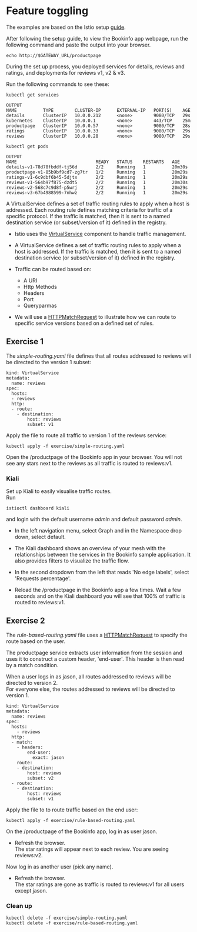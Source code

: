 # Feature toggling

The examples are based on the Istio setup [guide](https://istio.io/docs/setup/getting-started/).

After following the setup guide, to view the Bookinfo app webpage, run the following command and paste the output into your browser.
```
echo http://$GATEWAY_URL/productpage
```

During the set up process, you deployed services for details, reviews and ratings, and deployments for reviews v1, v2 & v3. 

Run the following commands to see these:

```
kubectl get services

OUTPUT
NAME          TYPE        CLUSTER-IP      EXTERNAL-IP   PORT(S)    AGE
details       ClusterIP   10.0.0.212      <none>        9080/TCP   29s
kubernetes    ClusterIP   10.0.0.1        <none>        443/TCP    25m
productpage   ClusterIP   10.0.0.57       <none>        9080/TCP   28s
ratings       ClusterIP   10.0.0.33       <none>        9080/TCP   29s
reviews       ClusterIP   10.0.0.28       <none>        9080/TCP   29s
```

```
kubectl get pods

OUTPUT
NAME                              READY   STATUS    RESTARTS   AGE
details-v1-78d78fbddf-tj56d       2/2     Running   1          20m30s
productpage-v1-85b9bf9cd7-zg7tr   1/2     Running   1          20m29s
ratings-v1-6c9dbf6b45-5djtx       2/2     Running   1          20m29s
reviews-v1-564b97f875-dzdt5       2/2     Running   1          20m30s
reviews-v2-568c7c9d8f-p5wrj       2/2     Running   1          20m29s
reviews-v3-67b4988599-7nhwz       2/2     Running   1          20m29s
```


A VirtualService defines a set of traffic routing rules to apply when a host is addressed. Each routing rule defines matching criteria for traffic of a specific protocol. If the traffic is matched, then it is sent to a named destination service (or subset/version of it) defined in the registry.


* Istio uses the [VirtualService](https://istio.io/docs/reference/config/networking/virtual-service/) component to handle traffic management.
* A VirtualService defines a set of traffic routing rules to apply when a host is addressed. If the traffic is matched, then it is sent to a named destination service (or subset/version of it) defined in the registry.
* Traffic can be routed based on:
  * A URI 
  * Http Methods 
  * Headers 
  * Port 
  * Queryparmas

* We will use a [HTTPMatchRequest](https://istio.io/docs/reference/config/networking/virtual-service/#HTTPMatchRequest) to illustrate how we can route to specific service versions based on a defined set of rules.

## Exercise 1
The *simple-routing.yaml* file defines that all routes addressed to reviews will be directed to the version 1 subset:

```
kind: VirtualService
metadata:
  name: reviews
spec:
  hosts:
  - reviews
  http:
  - route:
    - destination:
        host: reviews
        subset: v1
```

Apply the file to route all traffic to version 1 of the reviews service:
```
kubectl apply -f exercise/simple-routing.yaml
```

Open the /productpage of the Bookinfo app in your browser. You will not see any stars next to the reviews as all traffic is routed to reviews:v1.

### Kiali
Set up Kiali to easily visualise traffic routes.  
Run 
```
istioctl dashboard kiali
```
and login with the default username *admin* and default password *admin*.

- In the left navigation menu, select Graph and in the Namespace drop down, select default.

- The Kiali dashboard shows an overview of your mesh with the relationships between the services in the Bookinfo sample application. It also provides filters to visualize the traffic flow.

- In the second dropdown from the left that reads 'No edge labels', select 'Requests percentage'.

- Reload the /productpage in the Bookinfo app a few times. Wait a few seconds and on the Kiali dashboard you will see that 100% of traffic is routed to reviews:v1.

## Exercise 2
The *rule-based-routing.yaml* file uses a [HTTPMatchRequest](https://istio.io/docs/reference/config/networking/virtual-service/#HTTPMatchRequest) to specify the route based on the user.

The productpage service extracts user information from the session and uses it to construct a custom header, 'end-user'. This header is then read by a match condition.

When a user logs in as jason, all routes addressed to reviews will be directed to version 2.  
For everyone else, the routes addressed to reviews will be directed to version 1.

```
kind: VirtualService
metadata:
  name: reviews
spec:
  hosts:
    - reviews
  http:
  - match:
    - headers:
        end-user:
          exact: jason
    route:
    - destination:
        host: reviews
        subset: v2
  - route:
    - destination:
        host: reviews
        subset: v1
```
Apply the file to to route traffic based on the end user:

```
kubectl apply -f exercise/rule-based-routing.yaml
```

On the /productpage of the Bookinfo app, log in as user jason. 
- Refresh the browser.  
The star ratings will appear next to each review. You are seeing reviews:v2.

Now log in as another user (pick any name). 
- Refresh the browser.  
The star ratings are gone as traffic is routed to reviews:v1 for all users except jason.

### Clean up

```
kubectl delete -f exercise/simple-routing.yaml
kubectl delete -f exercise/rule-based-routing.yaml
```